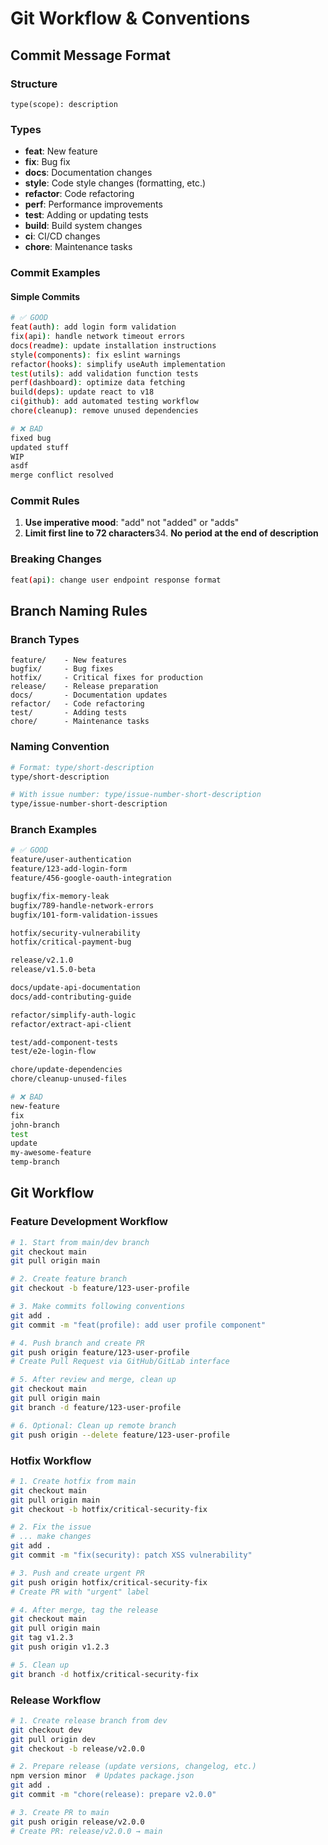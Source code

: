 # Git Workflow & Conventions

## Commit Message Format

### Structure

```
type(scope): description

```

### Types

- **feat**: New feature
- **fix**: Bug fix
- **docs**: Documentation changes
- **style**: Code style changes (formatting, etc.)
- **refactor**: Code refactoring
- **perf**: Performance improvements
- **test**: Adding or updating tests
- **build**: Build system changes
- **ci**: CI/CD changes
- **chore**: Maintenance tasks

### Commit Examples

#### Simple Commits

```bash
# ✅ GOOD
feat(auth): add login form validation
fix(api): handle network timeout errors
docs(readme): update installation instructions
style(components): fix eslint warnings
refactor(hooks): simplify useAuth implementation
test(utils): add validation function tests
perf(dashboard): optimize data fetching
build(deps): update react to v18
ci(github): add automated testing workflow
chore(cleanup): remove unused dependencies

# ❌ BAD
fixed bug
updated stuff
WIP
asdf
merge conflict resolved
```

### Commit Rules

1. **Use imperative mood**: "add" not "added" or "adds"
2. **Limit first line to 72 characters**34. **No period at the end of description**

### Breaking Changes

```bash
feat(api): change user endpoint response format

```

## Branch Naming Rules

### Branch Types

```
feature/    - New features
bugfix/     - Bug fixes
hotfix/     - Critical fixes for production
release/    - Release preparation
docs/       - Documentation updates
refactor/   - Code refactoring
test/       - Adding tests
chore/      - Maintenance tasks
```

### Naming Convention

```bash
# Format: type/short-description
type/short-description

# With issue number: type/issue-number-short-description
type/issue-number-short-description
```

### Branch Examples

```bash
# ✅ GOOD
feature/user-authentication
feature/123-add-login-form
feature/456-google-oauth-integration

bugfix/fix-memory-leak
bugfix/789-handle-network-errors
bugfix/101-form-validation-issues

hotfix/security-vulnerability
hotfix/critical-payment-bug

release/v2.1.0
release/v1.5.0-beta

docs/update-api-documentation
docs/add-contributing-guide

refactor/simplify-auth-logic
refactor/extract-api-client

test/add-component-tests
test/e2e-login-flow

chore/update-dependencies
chore/cleanup-unused-files

# ❌ BAD
new-feature
fix
john-branch
test
update
my-awesome-feature
temp-branch
```

## Git Workflow

### Feature Development Workflow

```bash
# 1. Start from main/dev branch
git checkout main
git pull origin main

# 2. Create feature branch
git checkout -b feature/123-user-profile

# 3. Make commits following conventions
git add .
git commit -m "feat(profile): add user profile component"

# 4. Push branch and create PR
git push origin feature/123-user-profile
# Create Pull Request via GitHub/GitLab interface

# 5. After review and merge, clean up
git checkout main
git pull origin main
git branch -d feature/123-user-profile

# 6. Optional: Clean up remote branch
git push origin --delete feature/123-user-profile
```

### Hotfix Workflow

```bash
# 1. Create hotfix from main
git checkout main
git pull origin main
git checkout -b hotfix/critical-security-fix

# 2. Fix the issue
# ... make changes
git add .
git commit -m "fix(security): patch XSS vulnerability"

# 3. Push and create urgent PR
git push origin hotfix/critical-security-fix
# Create PR with "urgent" label

# 4. After merge, tag the release
git checkout main
git pull origin main
git tag v1.2.3
git push origin v1.2.3

# 5. Clean up
git branch -d hotfix/critical-security-fix
```

### Release Workflow

```bash
# 1. Create release branch from dev
git checkout dev
git pull origin dev
git checkout -b release/v2.0.0

# 2. Prepare release (update versions, changelog, etc.)
npm version minor  # Updates package.json
git add .
git commit -m "chore(release): prepare v2.0.0"

# 3. Create PR to main
git push origin release/v2.0.0
# Create PR: release/v2.0.0 → main
```
